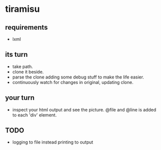 tiramisu
=====================

requirements
------------
* lxml

its turn
--------

* take path.
* clone it beside.
* parse the clone adding some debug stuff to make the life easier.
* continuously watch for changes in original, updating clone.

your turn
---------
* inspect your html output and see the picture.
@file and @line is added to each 'div' element.

TODO
---------
* logging to file instead printing to output
